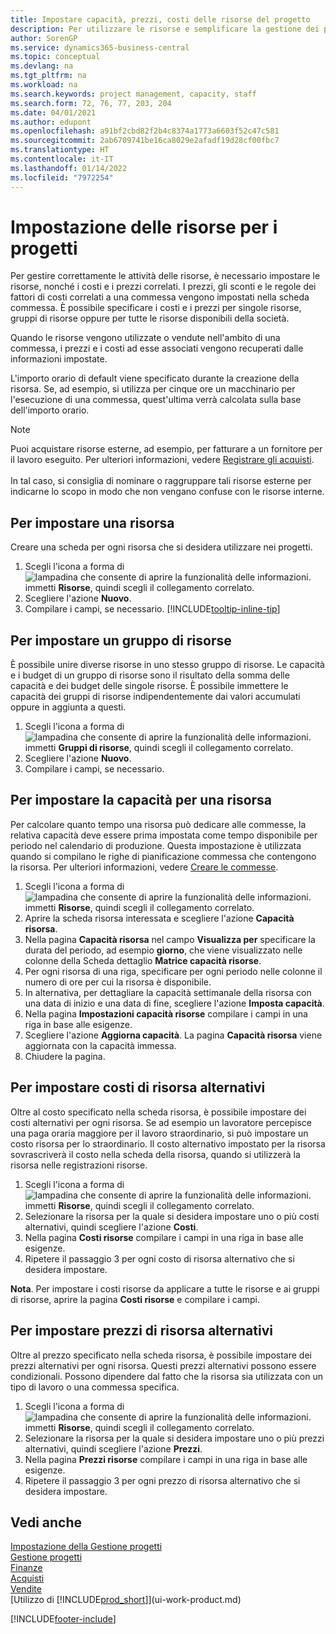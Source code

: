 ```yaml
---
title: Impostare capacità, prezzi, costi delle risorse del progetto
description: Per utilizzare le risorse e semplificare la gestione dei progetti, specificare i costi e i prezzi per le singole risorse o i gruppi di risorse e impostare la capacità della risorsa.
author: SorenGP
ms.service: dynamics365-business-central
ms.topic: conceptual
ms.devlang: na
ms.tgt_pltfrm: na
ms.workload: na
ms.search.keywords: project management, capacity, staff
ms.search.form: 72, 76, 77, 203, 204
ms.date: 04/01/2021
ms.author: edupont
ms.openlocfilehash: a91bf2cbd82f2b4c8374a1773a6603f52c47c581
ms.sourcegitcommit: 2ab6709741be16ca8029e2afadf19d28cf00fbc7
ms.translationtype: HT
ms.contentlocale: it-IT
ms.lasthandoff: 01/14/2022
ms.locfileid: "7972254"
---
```

# <a name="set-up-resources-for-projects"></a>Impostazione delle risorse per i progetti

Per gestire correttamente le attività delle risorse, è necessario impostare le risorse, nonché i costi e i prezzi correlati. I prezzi, gli sconti e le regole dei fattori di costi correlati a una commessa vengono impostati nella scheda commessa. È possibile specificare i costi e i prezzi per singole risorse, gruppi di risorse oppure per tutte le risorse disponibili della società.

Quando le risorse vengono utilizzate o vendute nell'ambito di una commessa, i prezzi e i costi ad esse associati vengono recuperati dalle informazioni impostate.

L'importo orario di default viene specificato durante la creazione della risorsa. Se, ad esempio, si utilizza per cinque ore un macchinario per l'esecuzione di una commessa, quest'ultima verrà calcolata sulla base dell'importo orario.

> [!NOTE]
> Puoi acquistare risorse esterne, ad esempio, per fatturare a un fornitore per il lavoro eseguito. Per ulteriori informazioni, vedere [Registrare gli acquisti](purchasing-how-record-purchases.md).<br /><br />
> In tal caso, si consiglia di nominare o raggruppare tali risorse esterne per indicarne lo scopo in modo che non vengano confuse con le risorse interne.

## <a name="to-set-up-a-resource"></a>Per impostare una risorsa
Creare una scheda per ogni risorsa che si desidera utilizzare nei progetti.

1. Scegli l'icona a forma di ![lampadina che consente di aprire la funzionalità delle informazioni.](media/ui-search/search_small.png "Informazioni sull'operazione che si desidera eseguire") immetti **Risorse**, quindi scegli il collegamento correlato.
2. Scegliere l'azione **Nuovo**.
3. Compilare i campi, se necessario. [!INCLUDE[tooltip-inline-tip](includes/tooltip-inline-tip_md.md)]  

## <a name="to-set-up-a-resource-group"></a>Per impostare un gruppo di risorse
È possibile unire diverse risorse in uno stesso gruppo di risorse. Le capacità e i budget di un gruppo di risorse sono il risultato della somma delle capacità e dei budget delle singole risorse. È possibile immettere le capacità dei gruppi di risorse indipendentemente dai valori accumulati oppure in aggiunta a questi.

1. Scegli l'icona a forma di ![lampadina che consente di aprire la funzionalità delle informazioni.](media/ui-search/search_small.png "Informazioni sull'operazione che si desidera eseguire") immetti **Gruppi di risorse**, quindi scegli il collegamento correlato.
2. Scegliere l'azione **Nuovo**.
3. Compilare i campi, se necessario.

## <a name="to-set-capacity-for-a-resource"></a>Per impostare la capacità per una risorsa
Per calcolare quanto tempo una risorsa può dedicare alle commesse, la relativa capacità deve essere prima impostata come tempo disponibile per periodo nel calendario di produzione. Questa impostazione è utilizzata quando si compilano le righe di pianificazione commessa che contengono la risorsa. Per ulteriori informazioni, vedere [Creare le commesse](projects-how-create-jobs.md).

1. Scegli l'icona a forma di ![lampadina che consente di aprire la funzionalità delle informazioni.](media/ui-search/search_small.png "Informazioni sull'operazione che si desidera eseguire") immetti **Risorse**, quindi scegli il collegamento correlato.
2. Aprire la scheda risorsa interessata e scegliere l'azione **Capacità risorsa**.
3. Nella pagina **Capacità risorsa** nel campo **Visualizza per** specificare la durata del periodo, ad esempio **giorno**, che viene visualizzato nelle colonne della Scheda dettaglio **Matrice capacità risorse**.
4. Per ogni risorsa di una riga, specificare per ogni periodo nelle colonne il numero di ore per cui la risorsa è disponibile.
5. In alternativa, per dettagliare la capacità settimanale della risorsa con una data di inizio e una data di fine, scegliere l'azione **Imposta capacità**.
6. Nella pagina **Impostazioni capacità risorse** compilare i campi in una riga in base alle esigenze.
7. Scegliere l'azione **Aggiorna capacità**. La pagina **Capacità risorsa** viene aggiornata con la capacità immessa.
8. Chiudere la pagina.

## <a name="to-set-up-alternate-resource-costs"></a>Per impostare costi di risorsa alternativi
Oltre al costo specificato nella scheda risorsa, è possibile impostare dei costi alternativi per ogni risorsa. Se ad esempio un lavoratore percepisce una paga oraria maggiore per il lavoro straordinario, si può impostare un costo risorsa per lo straordinario. Il costo alternativo impostato per la risorsa sovrascriverà il costo nella scheda della risorsa, quando si utilizzerà la risorsa nelle registrazioni risorse.

1. Scegli l'icona a forma di ![lampadina che consente di aprire la funzionalità delle informazioni.](media/ui-search/search_small.png "Informazioni sull'operazione che si desidera eseguire") immetti **Risorse**, quindi scegli il collegamento correlato.  
2. Selezionare la risorsa per la quale si desidera impostare uno o più costi alternativi, quindi scegliere l'azione **Costi**.  
3. Nella pagina **Costi risorse** compilare i campi in una riga in base alle esigenze.  
4. Ripetere il passaggio 3 per ogni costo di risorsa alternativo che si desidera impostare.

**Nota**. Per impostare i costi risorse da applicare a tutte le risorse e ai gruppi di risorse, aprire la pagina **Costi risorse** e compilare i campi.

## <a name="to-set-up-alternate-resource-prices"></a>Per impostare prezzi di risorsa alternativi
Oltre al prezzo specificato nella scheda risorsa, è possibile impostare dei prezzi alternativi per ogni risorsa. Questi prezzi alternativi possono essere condizionali. Possono dipendere dal fatto che la risorsa sia utilizzata con un tipo di lavoro o una commessa specifica.

1. Scegli l'icona a forma di ![lampadina che consente di aprire la funzionalità delle informazioni.](media/ui-search/search_small.png "Informazioni sull'operazione che si desidera eseguire") immetti **Risorse**, quindi scegli il collegamento correlato.
2. Selezionare la risorsa per la quale si desidera impostare uno o più prezzi alternativi, quindi scegliere l'azione **Prezzi**.
3. Nella pagina **Prezzi risorse** compilare i campi in una riga in base alle esigenze.
4. Ripetere il passaggio 3 per ogni prezzo di risorsa alternativo che si desidera impostare.

## <a name="see-also"></a>Vedi anche
[Impostazione della Gestione progetti](projects-setup-projects.md)  
[Gestione progetti](projects-manage-projects.md)  
[Finanze](finance.md)  
[Acquisti](purchasing-manage-purchasing.md)         
[Vendite](sales-manage-sales.md)      
[Utilizzo di [!INCLUDE[prod_short](includes/prod_short.md)]](ui-work-product.md)  


[!INCLUDE[footer-include](includes/footer-banner.md)]